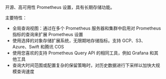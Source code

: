 开源、高可用性 Prometheus 设置，具有长期存储功能。

主要特性：
- 全局查询视图：通过在多个 Prometheus 服务器和集群中启用对 Prometheus 指标的查询来扩展 Prometheus 设置
- 使用选择的对象存储扩展系统，无限期地存储指标。支持 GCP、S3、Azure、Swift 和腾讯 COS
- 使用您喜欢的支持 Prometheus Query API 的相同工具，例如 Grafana 和其他工具
- 查询大时间范围或配置复杂的保留策略时，对历史数据进行下采样以加快大规模查询速度

